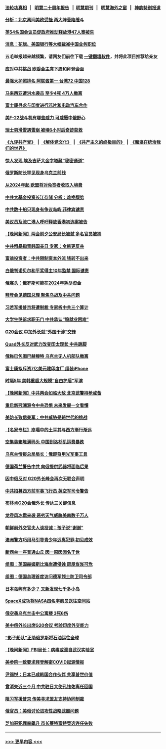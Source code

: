 #### [法轮功真相](https://github.com/gfw-breaker/truth/blob/master/README.md?t=0) &nbsp;&nbsp;|&nbsp;&nbsp; [明慧二十周年报告](https://github.com/gfw-breaker/mh-reports/blob/master/README.md?t=0) &nbsp;&nbsp;|&nbsp;&nbsp;[明慧期刊](https://github.com/gfw-breaker/mh-qikan) &nbsp;&nbsp;|&nbsp;&nbsp; [明慧海外之窗](https://github.com/gfw-breaker/mh-news/blob/master/README.md?t=0) &nbsp;&nbsp;|&nbsp;&nbsp; [神韵特别报道](https://github.com/gfw-breaker/mh-news/blob/master/shenyun.md?t=0)
#### [分析：北京离间美欧受挫 两大阵营陷缠斗](../pages/nsc418/n13943304.md?t=03051543) 
#### [英54名国会议员促政府推动释放港47人案被告](../pages/nsc418/n13942858.md?t=03051543) 
#### [消息：花旗、美国银行等大幅裁减中国业务职位](../pages/nsc418/n13943222.md?t=03051543) 
#### 五毛举报越来越频繁，请网友们前往下载 [一键翻墙软件](https://github.com/gfw-breaker/ssr-accounts)，并将此项目推荐给亲友
#### [应对中共挑战 欧委会主席下周和拜登会面](../pages/nsc418/n13943208.md?t=03051543) 
#### [最强大护照排名 阿联酋第一 台湾72 中国128](../pages/nsc418/n13943153.md?t=03051543) 
#### [马来西亚遭洪水袭击 至少4死 4万人撤离](../pages/nsc418/n13943164.md?t=03051543) 
#### [富士康寻求与印度进行芯片和电动汽车合作](../pages/nsc418/n13943154.md?t=03051543) 
#### [美F-22战斗机有哪些威力 可威慑中俄野心](../pages/nsc418/n13943123.md?t=03051543) 
#### [瑞士男滑雪遇雪崩 被埋6小时后奇迹获救](../pages/nsc418/n13942859.md?t=03051543) 
#### [《九评共产党》](https://github.com/begood0513/9ping.md/blob/master/README.md) &nbsp;|&nbsp; [《解体党文化》](../../../../jtdwh.md/blob/master/README.md)  &nbsp;|&nbsp; [《共产主义的终极目的》](../../../../gczydzjmd.md/blob/master/README.md) &nbsp;|&nbsp; [《魔鬼在统治我们的世界》](../../../../mgztzwmdsj.md/blob/master/README.md) 
#### [惊人发现 埃及吉萨大金字塔藏“秘密通道”](../pages/nsc418/n13942833.md?t=03051543) 
#### [俄罗斯防长罕见现身乌克兰前线](../pages/nsc418/n13943092.md?t=03051543) 
#### [从2024年起 欧盟将对免签者收取入境费](../pages/nsc418/n13943082.md?t=03051543) 
#### [中共大基金投资长江存储 分析：难挽颓势](../pages/nsc418/n13942945.md?t=03051543) 
#### [中共数十船只现身有争议岛屿 菲律宾谴责](../pages/nsc418/n13943042.md?t=03051543) 
#### [美议员及流亡港人呼吁释放香港初选案被告](../pages/nsc418/n13942984.md?t=03051543) 
#### [【晚间新闻】两会前夕公安局长被弑 多名官员被捅](../pages/nsc418/n13942954.md?t=03051543) 
#### [中共粗暴指责韩国亲日 专家：令韩更反共](../pages/nsc418/n13942885.md?t=03051543) 
#### [富翁投资者：中共限制资本外流 钱转不出来](../pages/nsc418/n13942831.md?t=03051543) 
#### [白俄判诺贝尔和平奖得主10年监禁 国际谴责](../pages/nsc418/n13942806.md?t=03051543) 
#### [俄寡头：俄罗斯可能在2024年耗尽资金](../pages/nsc418/n13942712.md?t=03051543) 
#### [拜登会见德国总理 聚焦乌战及中共问题](../pages/nsc418/n13942613.md?t=03051543) 
#### [习若军援普京将遭制裁 专家析中共三个算计](../pages/nsc418/n13941775.md?t=03051543) 
#### [大学生哭诉求职无门 中共承认“稳就业困难”](../pages/nsc418/n13942260.md?t=03051543) 
#### [G20会议 中加外长就“外国干涉”交锋](../pages/nsc418/n13942524.md?t=03051543) 
#### [Quad外长反对武力改变印太现状 中共跳脚](../pages/nsc418/n13942426.md?t=03051543) 
#### [俄称已包围巴赫穆特 乌克兰无人机部队撤离](../pages/nsc418/n13942287.md?t=03051543) 
#### [富士康拟斥资7亿美元建印度厂 组装iPhone](../pages/nsc418/n13942138.md?t=03051543) 
#### [时隔5年 美韩重启大规模“自由护盾”军演](../pages/nsc418/n13942238.md?t=03051543) 
#### [【晚间新闻】中共两会如临大敌 北京武警持枪戒备](../pages/nsc418/n13942250.md?t=03051543) 
#### [重启新冠溯源令中共恐惧 未来发展一文看懂](../pages/nsc418/n13941816.md?t=03051543) 
#### [美防长致信美军：中共威胁是跨世代的挑战](../pages/nsc418/n13941972.md?t=03051543) 
#### [【名家专栏】崩塌中的土耳其与西方渐行渐远](../pages/nsc418/n13941603.md?t=03051543) 
#### [空集装箱堆满码头 中国到洛杉矶运费暴跌](../pages/nsc418/n13941766.md?t=03051543) 
#### [乌克兰情报总局局长：俄即将用光军事工具](../pages/nsc418/n13941772.md?t=03051543) 
#### [德国荷兰警告中共 向俄提供武器将面临后果](../pages/nsc418/n13941712.md?t=03051543) 
#### [因中俄反对 G20外长峰会再次无联合声明](../pages/nsc418/n13941726.md?t=03051543) 
#### [中共招募西方前军事飞行员 英空军司令警告](../pages/nsc418/n13941594.md?t=03051543) 
#### [布林肯G20会俄外长 传达三关键信息](../pages/nsc418/n13941678.md?t=03051543) 
#### [龙卷风冰雹来袭 恶劣天气威胁美南数千万人](../pages/nsc418/n13941595.md?t=03051543) 
#### [朝鲜前外交官夫人谈投诚：孩子说“谢谢”](../pages/nsc418/n13941662.md?t=03051543) 
#### [澳洲警方巧用马引导青少年远离犯罪 初见成效](../pages/nsc418/n13941356.md?t=03051543) 
#### [新西兰一座普通山丘 因一原因闻名于世](../pages/nsc418/n13941383.md?t=03051543) 
#### [组图：英国赫姆斯比海岸遭侵蚀 房屋岌岌可危](../pages/nsc418/n13941529.md?t=03051543) 
#### [组图：德国总理首度访问德军领土防卫司令部](../pages/nsc418/n13941433.md?t=03051543) 
#### [日本岛屿有多少？ 又新发现七千多小岛](../pages/nsc418/n13941489.md?t=03051543) 
#### [SpaceX成功将NASA四名宇航员送往空间站](../pages/nsc418/n13941501.md?t=03051543) 
#### [俄空袭乌克兰击中公寓楼 3死6伤](../pages/nsc418/n13941422.md?t=03051543) 
#### [美中俄外长出席G20会议 考验印度外交能力](../pages/nsc418/n13941393.md?t=03051543) 
#### [“影子船队”正助俄罗斯将石油运往全球](../pages/nsc418/n13941258.md?t=03051543) 
#### [【晚间新闻】FBI局长：病毒或泄自武汉实验室](../pages/nsc418/n13941348.md?t=03051543) 
#### [美参院一致要求拜登解密COVID起源情报](../pages/nsc418/n13941341.md?t=03051543) 
#### [尹锡悦：日本已成韩国合作伙伴 共享普世价值](../pages/nsc418/n13941138.md?t=03051543) 
#### [曾消失近三个月 中共驻日大使孔铉佑离任回国](../pages/nsc418/n13941226.md?t=03051543) 
#### [阻习军援普京 传美寻求盟友支持协同制裁](../pages/nsc418/n13940971.md?t=03051543) 
#### [俄官员：美俄讨论进攻性战略武器问题](../pages/nsc418/n13940914.md?t=03051543) 
#### [芝加哥犯罪率飙升 市长莱特富特竞选连任失败](../pages/nsc418/n13940883.md?t=03051543) 

----
#### [ >>> 更早内容 <<< ](../indexes/nsc418-earlier.md)
